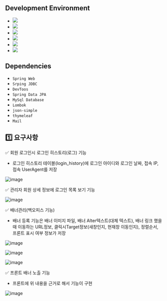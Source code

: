 
## Development Environment

- <img src="https://img.shields.io/badge/Windows-blue?style=flat&logo=windows&logoColor=white"/> 
- <img src="https://img.shields.io/badge/intellij-red?style=flat&logo=intellijidea&logoColor=white"/> 
- <img src="https://img.shields.io/badge/JDK_1.8-red?style=flat&logo=&logoColor=white"/>
- <img src="https://img.shields.io/badge/MySQL-blue?style=flat&logo=mysql&logoColor=white"/>
- <img src="https://img.shields.io/badge/Maven-pink?style=flat&logo=gradle&logoColor=white"/>
- <img src="https://img.shields.io/badge/Github-grey?style=flat&logo=github&logoColor=white"/>

## Dependencies
- ````Spring Web````
- ````Srping JDBC````
- ````DevToos````
- ````Spring Data JPA````
- ````MySql Database````
- ````Lombok````
- ````json-simple````
- ````thymeleaf````
- ````Mail````


## 1️⃣ 요구사항

✅ 회원 로그인시 로그인 히스토리(로그) 기능
- 로그인 히스토리 테이블(login_history)에 로그인 아이디와 로그인 날짜, 접속 IP, 접속 UserAgent를 저장

![image](https://github.com/jinyngg/fastlms3-project/assets/96164211/7aedc6bf-d529-4a5b-8faa-69bd69dbc711)

✅ 관리자 회원 상세 정보에 로그인 목록 보기 기능 <br>

![image](https://github.com/jinyngg/fastlms3-project/assets/96164211/60f62e0f-1342-473a-a250-0180fa389360)



✅ 배너관리(백오피스 기능)
- 배너 등록 기능은 배너 이미지 파일, 배너 Alter텍스트(대체 텍스트), 배너 링크 했을때 이동하는 URL정보, 클릭시Target정보(새창인지, 현재창 이동인지), 정렬순서, 프론트 표시 여부 정보가 저장

![image](https://github.com/jinyngg/fastlms3-project/assets/96164211/af858913-04d2-452a-99f6-b4a823f3a274)

![image](https://github.com/jinyngg/fastlms3-project/assets/96164211/d64f8efc-1752-4447-abe8-11ca5c42ae97)

![image](https://github.com/jinyngg/fastlms3-project/assets/96164211/4e2a7751-c962-4975-938b-1e42e20c5c3c)


✅ 프론트 배너 노출 기능
- 프론트에 위 내용을 근거로 해서 기능이 구현

![image](https://github.com/jinyngg/fastlms3-project/assets/96164211/b0ab9cb6-6711-4aac-8ffb-fa1cee99a580)

